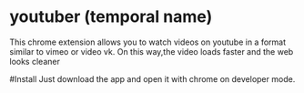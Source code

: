youtuber (temporal name)
===========

This chrome extension allows you to watch videos on youtube
in a format similar to vimeo or video vk.
On this way,the video loads faster and the web looks cleaner 

#Install
	Just download the app and open it with chrome on developer mode.
